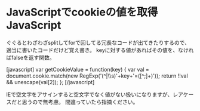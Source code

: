 JavaScriptでcookieの値を取得
JavaScript
=====
ぐぐるとわざわざsplitしてforで回してる冗長なコードが出てきたりするので、適当に書いたコードだけど覚え書き。
keyに対する値があればその値を、なければfalseを返す関数。

<div>[javascript]
var getCookieValue = function(key) {
    var val = document.cookie.match(new RegExp('(^|\\s)'+key+'=([^;]+)'));
    return !!val && unescape(val[2]);
};
[/javascript]</div>

IEで空文字をアサインすると空文字でなく値がない扱いになりますが、レアケースだと思うので無考慮。
間違っていたら指摘ください。
